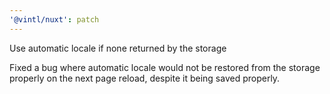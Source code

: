 ```yaml
---
'@vintl/nuxt': patch
---
```


Use automatic locale if none returned by the storage

Fixed a bug where automatic locale would not be restored from the storage properly on the next page reload, despite it being saved properly.
